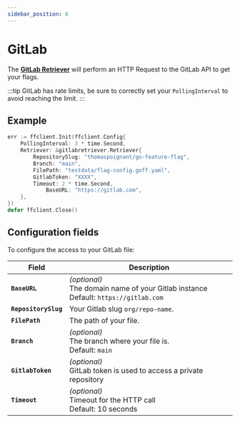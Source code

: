 ```yaml
---
sidebar_position: 6
---
```


# GitLab

The [**GitLab Retriever**](https://pkg.go.dev/github.com/thomaspoignant/go-feature-flag/retriever/gitlabretriever/#Retriever)
will perform an HTTP Request to the GitLab API to get your flags.

:::tip
GitLab has rate limits, be sure to correctly set your `PollingInterval` to avoid reaching the limit.
:::

## Example

```go showLineNumbers
err := ffclient.Init(ffclient.Config{
    PollingInterval: 3 * time.Second,
    Retriever: &gitlabretriever.Retriever{
        RepositorySlug: "thomaspoignant/go-feature-flag",
        Branch: "main",
        FilePath: "testdata/flag-config.goff.yaml",
        GitlabToken: "XXXX",
        Timeout: 2 * time.Second,
		    BaseURL: "https://gitlab.com",
    },
})
defer ffclient.Close()
```

## Configuration fields

To configure the access to your GitLab file:

| Field                | Description                                                                                 |
|----------------------|---------------------------------------------------------------------------------------------|
| **`BaseURL`**        | *(optional)*<br/>The domain name of your Gitlab instance <br/>Default: `https://gitlab.com` |
| **`RepositorySlug`** | Your Gitlab slug `org/repo-name`.                                                           |
| **`FilePath`**       | The path of your file.                                                                      |
| **`Branch`**         | *(optional)*<br/>The branch where your file is.<br/>Default: `main`                         |
| **`GitlabToken`**    | *(optional)*<br/>GitLab token is used to access a private repository                        |
| **`Timeout`**        | *(optional)*<br/>Timeout for the HTTP call <br/>Default: 10 seconds                         |
